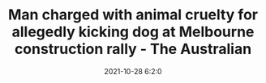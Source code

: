 ---
"title": "Man charged with animal cruelty for allegedly kicking dog at Melbourne construction rally - The Australian"
"date": "2021-10-28 6:2:0"
"feed_name": "GOOGLENEWSCONSTRUCTION"
"feed_website": "https://news.google.com/search?q=construction%2Bincident&hl=en-US&gl=US&ceid=US:en"
"feed_rss": "https://news.google.com/rss/search?q=construction%2Bincident&hl=en-US&gl=US&ceid=US:en"
"link": "https://www.theaustralian.com.au/breaking-news/man-charged-with-animal-cruelty-for-allegedly-kicking-dog-at-melbourne-construction-rally/news-story/cc7e0626b5a84028cf44b5969339560f"
"source": "{'href': 'https://www.theaustralian.com.au', 'title': 'The Australian'}"
"file": "_posts/2021-1-1-57afc76b6cec964fc47608b0af469626b606ea74.md"
"accident": "0"
"drilling": "0"
"dead": "0"
"injured": "0"
"arrested": "0"
"place": "unknown place"
"where": "unknown site"
"causes": "unknown"
"place_uri": "unknown place"
---
